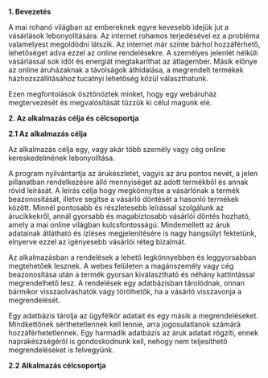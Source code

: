 **1. Bevezetés**

A mai rohanó világban az embereknek egyre kevesebb idejük jut a vásárlások lebonyolítására. Az internet rohamos 
terjedésével ez a probléma valamelyest megoldódni látszik. Az internet már szinte bárhol hozzáférhető, lehetőséget 
adva ezzel az online rendelésekre. A személyes jelenlét nélküli vásárlással sok időt és energiát megtakaríthat az 
átlagember. Másik előnye az online áruházaknak a távolságok áthidalása, a megrendelt termékek házhozszállításához 
tucatnyi lehetőség közül választhatunk.


Ezen megfontolások ösztönöztek minket, hogy egy webáruház megtervezését és megvalósítását tűzzük ki célul magunk elé.

**2. Az alkalmazás célja és célcsoportja**

**2.1 Az alkalmazás célja**

Az alkalmazás célja egy, vagy akár több személy vagy cég online kereskedelmének lebonyolítása.


A program nyilvántartja az árukészletet, vagyis az áru pontos nevét, a jelen pillanatban rendelkezésre 
álló mennyiséget az adott termékből és annak rövid leírását. A leírás célja hogy megkönnyítse a vásárlónak 
a termék beazonosítását, illetve segítse a vásárló döntését a hasonló termékek között. Minnél pontosabb és 
részletesebb leírással szolgálunk az árucikkekről, annál gyorsabb és magabiztosabb vásárlói döntés hozható, 
amely a mai online világban kulcsfontosságú. Mindemellett az áruk adatainak átlátható és ízléses megjelenítésére 
is nagy hangsúlyt fektetünk, elnyerve ezzel az igényesebb vásárlói réteg bizalmát.

Az alkalmazásban a rendelések a lehető legkönnyebben és leggyorsabban megtehetőek lesznek. 
A webes felületen a magánszemély vagy cég beazonosítása után a termék gyorsan kiválasztható és 
néhány kattintással megrendelhető lesz. A rendelések egy adatbázisban tárolódnak, onnan bármikor 
visszaolvashatók vagy törölhetők, ha a vásárló visszavonja a megrendelését.

Egy adatbázis tárolja az ügyfélkör adatait és egy másik a megrendeléseket. Mindkettőnek sérthetetlennek 
kell lennie, arra jogosulatlanok számárá hozzáférhetetlennek. Egy harmadik adatbázis az áruk adatait rögzíti, 
ennek naprakészségéről is gondoskodnunk kell, nehogy nem teljesíthető megrendeléseket is felvegyünk.

**2.2 Alkalmazás célcsoportja**